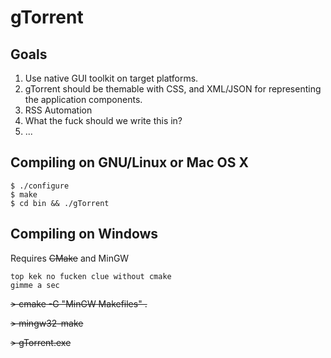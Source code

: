 gTorrent
=============

Goals
-------------
1. Use native GUI toolkit on target platforms.
2. gTorrent should be themable with CSS, and XML/JSON for representing the application components.
3. RSS Automation
4. What the fuck should we write this in?
5. ...

Compiling on GNU/Linux or Mac OS X
-------------
```
$ ./configure
$ make
$ cd bin && ./gTorrent
```

Compiling on Windows
-------------
Requires ~~CMake~~ and MinGW
```
top kek no fucken clue without cmake
gimme a sec
```

~~> cmake -G "MinGW Makefiles" .~~

~~> mingw32-make~~

~~> gTorrent.exe~~
